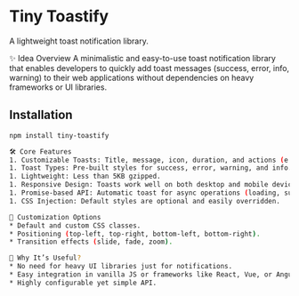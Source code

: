 # Tiny Toastify

A lightweight toast notification library.

✨ Idea Overview
A minimalistic and easy-to-use toast notification library that enables developers to quickly add toast messages (success, error, info, warning) to their web applications without dependencies on heavy frameworks or UI libraries.


## Installation
```bash
npm install tiny-toastify

🛠️ Core Features
1. Customizable Toasts: Title, message, icon, duration, and actions (e.g., undo button).
1. Toast Types: Pre-built styles for success, error, warning, and info.
1. Lightweight: Less than 5KB gzipped.
1. Responsive Design: Toasts work well on both desktop and mobile devices.
1. Promise-based API: Automatic toast for async operations (loading, success, error).
1. CSS Injection: Default styles are optional and easily overridden.

🎨 Customization Options
* Default and custom CSS classes.
* Positioning (top-left, top-right, bottom-left, bottom-right).
* Transition effects (slide, fade, zoom).

🚀 Why It’s Useful?
* No need for heavy UI libraries just for notifications.
* Easy integration in vanilla JS or frameworks like React, Vue, or Angular.
* Highly configurable yet simple API.